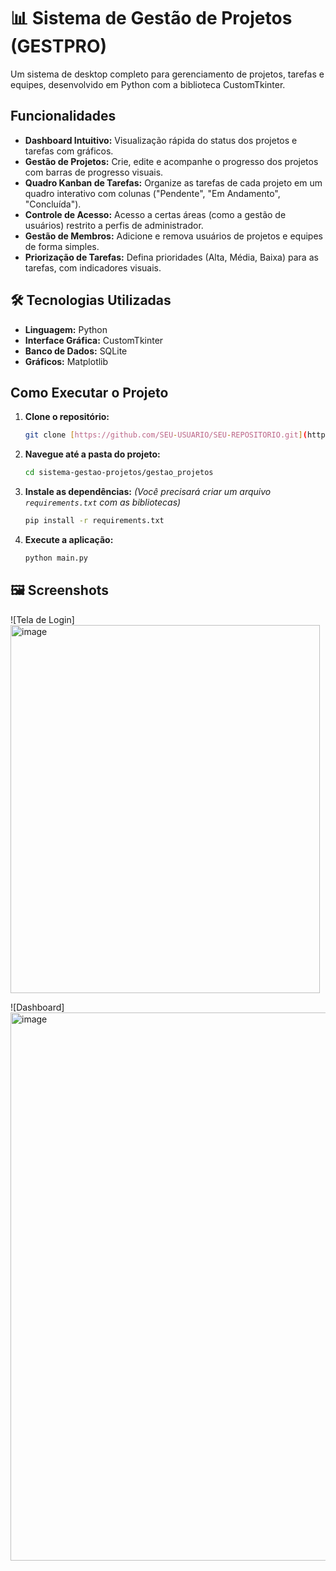 # 📊 Sistema de Gestão de Projetos (GESTPRO)

Um sistema de desktop completo para gerenciamento de projetos, tarefas e equipes, desenvolvido em Python com a biblioteca CustomTkinter.

##  Funcionalidades

* **Dashboard Intuitivo:** Visualização rápida do status dos projetos e tarefas com gráficos.
* **Gestão de Projetos:** Crie, edite e acompanhe o progresso dos projetos com barras de progresso visuais.
* **Quadro Kanban de Tarefas:** Organize as tarefas de cada projeto em um quadro interativo com colunas ("Pendente", "Em Andamento", "Concluída").
* **Controle de Acesso:** Acesso a certas áreas (como a gestão de usuários) restrito a perfis de administrador.
* **Gestão de Membros:** Adicione e remova usuários de projetos e equipes de forma simples.
* **Priorização de Tarefas:** Defina prioridades (Alta, Média, Baixa) para as tarefas, com indicadores visuais.

## 🛠 Tecnologias Utilizadas

* **Linguagem:** Python
* **Interface Gráfica:** CustomTkinter
* **Banco de Dados:** SQLite
* **Gráficos:** Matplotlib

##  Como Executar o Projeto

1.  **Clone o repositório:**
    ```bash
    git clone [https://github.com/SEU-USUARIO/SEU-REPOSITORIO.git](https://github.com/SEU-USUARIO/SEU-REPOSITORIO.git)
    ```
2.  **Navegue até a pasta do projeto:**
    ```bash
    cd sistema-gestao-projetos/gestao_projetos
    ```
3.  **Instale as dependências:**
    *(Você precisará criar um arquivo `requirements.txt` com as bibliotecas)*
    ```bash
    pip install -r requirements.txt
    ```
4.  **Execute a aplicação:**
    ```bash
    python main.py
    ```

## 🖼 Screenshots

![Tela de Login]
<img width="495" height="589" alt="image" src="https://github.com/user-attachments/assets/29eabfff-c1f0-4180-806f-3cfd2756be9b" />

![Dashboard]
<img width="1488" height="877" alt="image" src="https://github.com/user-attachments/assets/f4b25f41-b42c-4c0f-8500-81262ec87ff7" />
